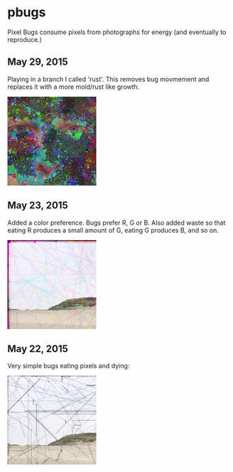 pbugs
=====

Pixel Bugs consume pixels from photographs for energy (and eventually to reproduce.)

May 29, 2015
------------

Playing in a branch I called 'rust'. This removes bug movmement and replaces it with a more mold/rust like growth.

![Pbugs rusting](./pbugs_may29.jpg)

May 23, 2015
------------

Added a color preference. Bugs prefer R, G or B. Also added waste so that eating R produces a small amount of G, eating G produces B, and so on.

![PBugs eatin colors](./pbugs_may23.jpg)

May 22, 2015
------------

Very simple bugs eating pixels and dying:

![PBugs eatin pixels](./pbugs_may22.jpg)


